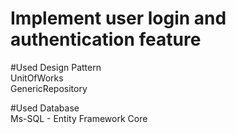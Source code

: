 # Implement user login and authentication feature

#Used Design Pattern<br/>
  UnitOfWorks<br/>
  GenericRepository<br/>
  
#Used Database<br/>
  Ms-SQL - Entity Framework Core
  
